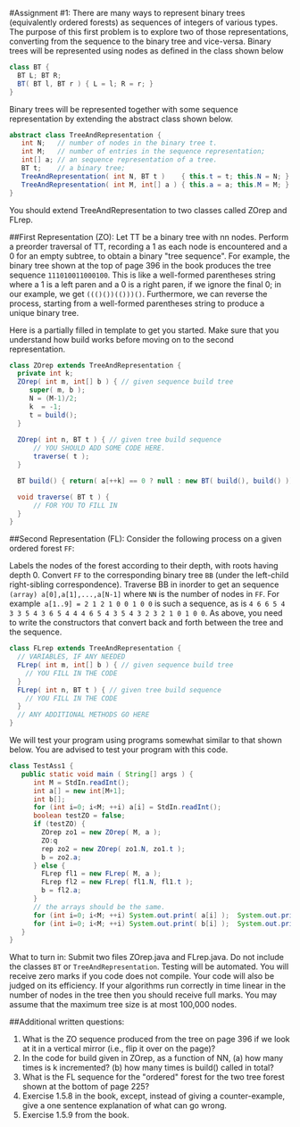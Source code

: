 #Assignment #1:
There are many ways to represent binary trees (equivalently ordered forests) as sequences of integers of various types. The purpose of this first problem is to explore two of those representations, converting from the sequence to the binary tree and vice-versa. Binary trees will be represented using nodes as defined in the class shown below
```Java
class BT {
  BT L; BT R;
  BT( BT l, BT r ) { L = l; R = r; }
}
```
Binary trees will be represented together with some sequence representation by extending the abstract class shown below.
```Java
abstract class TreeAndRepresentation {
   int N;   // number of nodes in the binary tree t.
   int M;   // number of entries in the sequence representation;
   int[] a; // an sequence representation of a tree.
   BT t;    // a binary tree;
   TreeAndRepresentation( int N, BT t )    { this.t = t; this.N = N; }  // subclass should set a,M.
   TreeAndRepresentation( int M, int[] a ) { this.a = a; this.M = M; } // subclass should set t,N.
}
```
You should extend TreeAndRepresentation to two classes called ZOrep and FLrep.

##First Representation (ZO): 
Let TT be a binary tree with nn nodes. Perform a preorder traversal of TT, recording a 1 as each node is encountered and a 0 for an empty subtree, to obtain a binary "tree sequence". For example, the binary tree shown at the top of page 396 in the book produces the tree sequence `111010011000100`. This is like a well-formed parentheses string where a 1 is a left paren and a 0 is a right paren, if we ignore the final 0; in our example, we get `((()())(()))()`. Furthermore, we can reverse the process, starting from a well-formed parentheses string to produce a unique binary tree.

Here is a partially filled in template to get you started. Make sure that you understand how build works before moving on to the second representation.
```Java
class ZOrep extends TreeAndRepresentation {
  private int k;
  ZOrep( int m, int[] b ) { // given sequence build tree
     super( m, b );
     N = (M-1)/2;
     k  = -1;
     t = build();
  }
  
  ZOrep( int n, BT t ) { // given tree build sequence
      // YOU SHOULD ADD SOME CODE HERE.     
      traverse( t );
  }

  BT build() { return( a[++k] == 0 ? null : new BT( build(), build() )); }

  void traverse( BT t ) {
      // FOR YOU TO FILL IN  
  }
}
```
##Second Representation (FL): 
Consider the following process on a given ordered forest `FF`:

Labels the nodes of the forest according to their depth, with roots having depth 0.
Convert `FF` to the corresponding binary tree `BB` (under the left-child right-sibling correspondence).
Traverse BB in inorder to get an sequence `(array) a[0],a[1],...,a[N-1]` where `NN` is the number of nodes in `FF`.
For example` a[1..9] = 2 1 2 1 0 0 1 0 0` is such a sequence, as is `4 6 6 5 4 3 3 5 4 3 6 5 4 4 4 6 5 4 3 5 4 3 2 3 2 1 0 1 0 0`. As above, you need to write the constructors that convert back and forth between the tree and the sequence.
```Java
class FLrep extends TreeAndRepresentation {
  // VARIABLES, IF ANY NEEDED
  FLrep( int m, int[] b ) { // given sequence build tree
    // YOU FILL IN THE CODE
  }
  FLrep( int n, BT t ) { // given tree build sequence
    // YOU FILL IN THE CODE
  }
  // ANY ADDITIONAL METHODS GO HERE
}
```
We will test your program using programs somewhat similar to that shown below. You are advised to test your program with this code.
```Java
class TestAss1 {
   public static void main ( String[] args ) {
      int M = StdIn.readInt();
      int a[] = new int[M+1];
      int b[];
      for (int i=0; i<M; ++i) a[i] = StdIn.readInt();
      boolean testZO = false;
      if (testZO) {
        ZOrep zo1 = new ZOrep( M, a );
        ZO:q
        rep zo2 = new ZOrep( zo1.N, zo1.t );
        b = zo2.a;
      } else {
        FLrep fl1 = new FLrep( M, a );
        FLrep fl2 = new FLrep( fl1.N, fl1.t );
        b = fl2.a;
      }
      // the arrays should be the same.
      for (int i=0; i<M; ++i) System.out.print( a[i] );  System.out.println();
      for (int i=0; i<M; ++i) System.out.print( b[i] );  System.out.println();
   }
}
```
What to turn in: Submit two files ZOrep.java and FLrep.java. Do not include the classes `BT` or `TreeAndRepresentation`. Testing will be automated. You will receive zero marks if you code does not compile. Your code will also be judged on its efficiency. If your algorithms run correctly in time linear in the number of nodes in the tree then you should receive full marks. You may assume that the maximum tree size is at most 100,000 nodes.

##Additional written questions:

1. What is the ZO sequence produced from the tree on page 396 if we look at it in a vertical mirror (i.e., flip it over on the page)?
2. In the code for build given in ZOrep, as a function of NN, (a) how many times is k incremented? (b) how many times is build() called in total?
3. What is the FL sequence for the "ordered" forest for the two tree forest shown at the bottom of page 225?
4. Exercise 1.5.8 in the book, except, instead of giving a counter-example, give a one sentence explanation of what can go wrong.
5. Exercise 1.5.9 from the book.

